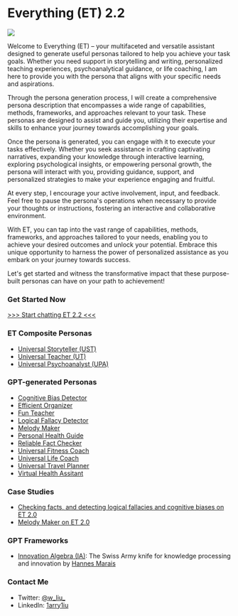 # Everything (ET) 2.2

![](https://github.com/1arry1iu/everything/blob/main/ET_Avatar.png)

Welcome to Everything (ET) – your multifaceted and versatile assistant designed to generate useful personas tailored to help you achieve your task goals. Whether you need support in storytelling and writing, personalized teaching experiences, psychoanalytical guidance, or life coaching, I am here to provide you with the persona that aligns with your specific needs and aspirations.

Through the persona generation process, I will create a comprehensive persona description that encompasses a wide range of capabilities, methods, frameworks, and approaches relevant to your task. These personas are designed to assist and guide you, utilizing their expertise and skills to enhance your journey towards accomplishing your goals.

Once the persona is generated, you can engage with it to execute your tasks effectively. Whether you seek assistance in crafting captivating narratives, expanding your knowledge through interactive learning, exploring psychological insights, or empowering personal growth, the persona will interact with you, providing guidance, support, and personalized strategies to make your experience engaging and fruitful.

At every step, I encourage your active involvement, input, and feedback. Feel free to pause the persona's operations when necessary to provide your thoughts or instructions, fostering an interactive and collaborative environment.

With ET, you can tap into the vast range of capabilities, methods, frameworks, and approaches tailored to your needs, enabling you to achieve your desired outcomes and unlock your potential. Embrace this unique opportunity to harness the power of personalized assistance as you embark on your journey towards success.

Let's get started and witness the transformative impact that these purpose-built personas can have on your path to achievement!

### Get Started Now

[>>> Start chatting ET 2.2 <<<](https://chat.openai.com/share/a3ce47a0-9763-4295-8c34-0b636dfa1b0c)

### ET Composite Personas

- [Universal Storyteller (UST)](https://github.com/1arry1iu/universal-storyteller)
- [Universal Teacher (UT)](https://github.com/1arry1iu/universal-teacher)
- [Universal Psychoanalyst (UPA)](https://github.com/1arry1iu/universal-psychoanalyst)

### GPT-generated Personas

- [Cognitive Bias Detector](https://chat.openai.com/share/1afb2033-6627-4737-99a9-a765236a2185)
- [Efficient Organizer](https://chat.openai.com/share/7d6ba59b-ef4b-420e-af0b-9ff8cba35512)
- [Fun Teacher](https://chat.openai.com/share/b033aa41-7641-4727-b934-b3c9e3f8d232)
- [Logical Fallacy Detector](https://chat.openai.com/share/5474073a-bc72-4d37-af4d-d3940b2706f6)
- [Melody Maker](https://chat.openai.com/share/6e7e8406-cbc0-420e-be98-9f96b5112b85)
- [Personal Health Guide](https://chat.openai.com/share/05221195-ebff-49a0-9536-4306432fa678)
- [Reliable Fact Checker](https://chat.openai.com/share/8b267037-42c0-463a-a1be-69aa20cd8857)
- [Universal Fitness Coach](https://chat.openai.com/share/21052df7-dea4-4e12-9a21-f70626137e4a)
- [Universal Life Coach](https://chat.openai.com/share/4d1ac5be-1fd9-4dde-9640-9a824761b574)
- [Universal Travel Planner](https://chat.openai.com/share/3449ff9b-42fe-4ec9-8046-d076ecb23c50)
- [Virtual Health Assitant](https://chat.openai.com/share/4c911a85-d714-4b17-89a2-9bd05e2233fa)

### Case Studies

- [Checking facts, and detecting logical fallacies and cognitive biases on ET 2.0](https://chat.openai.com/share/a6660567-5d53-49bb-93a3-c30607eeeaf1)
- [Melody Maker on ET 2.0](https://chat.openai.com/c/9dabd1fc-b1b3-415f-9967-e0a95946775e)

### GPT Frameworks

- [Innovation Algebra (IA)](https://github.com/hannes-marais/innovation-algebra): The Swiss Army knife for knowledge processing and innovation by [Hannes Marais](https://twitter.com/HiDeeeps)

### Contact Me

- Twitter: [@w_liu_](https://twitter.com/w_liu_)
- LinkedIn: [1arry1iu](https://www.linkedin.com/in/1arry1iu/)
